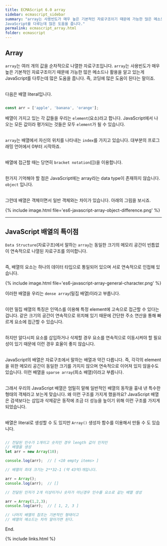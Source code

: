```yaml
---
title: ECMAScript 6.0 array
sidebar: ecmascript_sidebar
summary: "array는 사용빈도가 매우 높은 기본적인 자료구조이기 때문에 가능한 많은 메소드나 활용을 알고 있는게 
JavaScript를 다루는데 많은 도움을 줍니다."
permalink: ecmascript_array.html
folder: ecmascript
---
```


## Array

`array`는 여러 개의 값을 순차적으로 나열한 자료구조입니다. `array`는 사용빈도가 매우 높은
기본적인 자료구조이기 때문에 가능한 많은 메소드나 활용을 알고 있는게 JavaScript를 다루는데
많은 도움을 줍니다. 즉, 코딩에 많은 도움이 된다는 말이죠.
<br><br>

다음은 배열 literal입니다.

~~~javascript

const arr = ['apple', 'banana', 'orange'];

~~~

배열이 가지고 있는 각 값들을 우리는 `element`(요소)라고 합니다. JavaScript에서 나오는 모든 값이라
평가되는 것들은 모두 `element`가 될 수 있습니다.
<br><br>

`array`는 배열에서 자신의 위치를 나타내는 `index`를 가지고 있습니다. 대부분의 프로그래밍 언어에서 0부터
시작하죠.
<br><br>

배열에 접근할 때는 당연히 `bracket notation`([])을 이용합니다.
<br><br>

한가지 기억해야 할 점은 JavaScript에는 array라는 data type이 존재하지 않습니다. `object` 입니다.
<br><br>

그런데 배열은 객체이면서 일반 객체와는 차이가 있습니다. 아래의 그림을 보시죠.

{% include image.html
file='es6-javascript-array-object-difference.png'
%}

---

## JavaScript 배열의 특이점

`Data Structure`(자료구조)에서 말하는 `array`는 동일한 크기의 메모리 공간이 빈틈없이
연속적으로 나열된 자료구조를 의미합니다.
<br><br>

즉, 배열의 요소는 하나의 데이터 타입으로 통일되어 있으며 서로 연속적으로 인접해 있습니다.

{% include image.html
file='es6-javascript-array-general-character.png'
%}

이러한 배열을 우리는 `dense array`(밀집 배열)이라고 부릅니다.
<br><br>

이런 밀집 배열의 특징은 인덱스를 이용해 특정 element에 고속으로 접근할 수 있다는 겁니다.
같은 크기의 공간이 연속적으로 위치해 있기 때문에 간단한 주소 연산을 통해 빠르게 요소에
접근할 수 있습니다.
<br><br>

하지만 알다시피 요소를 삽입하거나 삭제할 경우 요소를 연속적으로 이동시켜야 할 필요성이 있기
때문에 이런 경우 효율이 좋지 않습니다.
<br><br>

JavaScript의 배열은 자료구조에서 말하는 배열과 약간 다릅니다. 즉, 각각의 element을 위한
메모리 공간이 동일한 크기를 가지지 않으며 연속적으로 이어져 있지 않을수도 있습니다. 이런 배열을
`sparse array`(희소 배열)이라고 부릅니다.
<br><br>

그래서 우리의 JavaScript 배열은 엄밀히 말해 일반적인 배열의 동작을 흉내 낸 특수한 형태의 객체라고
보는게 맞습니다. 왜 이런 구조를 가지게 했을까요? JavaScript 배열은 검색보다는 삽입과 삭제같은
동작에 조금 더 성능을 높이기 위해 이런 구조를 가지게 되었습니다.
<br><br>

배열은 literal로 생성할 수 도 있지만 `Array()` 생성자 함수를 이용해서 만들 수 도 있습니다.

~~~javascript

// 전달된 인수가 1개이고 숫자인 경우 length 값이 인자인 
// 배열을 생성
let arr = new Array(10);

console.log(arr);  // [ <10 empty items> ]

// 배열의 최대 크기는 2**32-1 (약 43억)개입니다.

arr = Array();
console.log(arr);  // []

// 전달된 인자가 2개 이상이거나 숫자가 아닌경우 인수를 요소로 같는 배열 생성

arr = Array(1,2,3);
console.log(arr);  // [ 1, 2, 3 ]

// 나머지 배열의 참조는 기본적인 형태이고
// 배열의 메소드는 차차 알아가면 된다.

~~~

End.

{% include links.html %}
